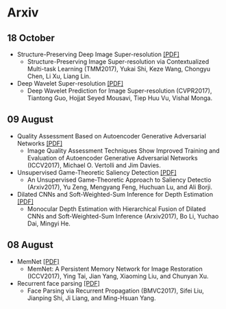 # Arxiv

## 18 October
* Structure-Preserving Deep Image Super-resolution [[PDF]](https://arxiv.org/pdf/1707.08340.pdf)
  * Structure-Preserving Image Super-resolution via Contextualized Multi-task Learning (TMM2017), Yukai Shi, Keze Wang, Chongyu Chen, Li Xu, Liang Lin.
* Deep Wavelet Super-resolution [[PDF]](http://openaccess.thecvf.com/content_cvpr_2017_workshops/w12/papers/Guo_Deep_Wavelet_Prediction_CVPR_2017_paper.pdf)
  * Deep Wavelet Prediction for Image Super-resolution (CVPR2017), Tiantong Guo, Hojjat Seyed Mousavi, Tiep Huu Vu, Vishal Monga.
  
## 09 August
* Quality Assessment Based on Autoencoder Generative Adversarial Networks [[PDF]](https://arxiv.org/pdf/1708.02237.pdf)
  * Image Quality Assessment Techniques Show Improved Training and Evaluation of Autoencoder Generative Adversarial Networks (ICCV2017), Michael O. Vertolli and Jim Davies.
* Unsupervised Game-Theoretic Saliency Detection [[PDF]](https://arxiv.org/pdf/1708.02476.pdf)
  * An Unsupervised Game-Theoretic Approach to Saliency Detectio (Arxiv2017), Yu Zeng, Mengyang Feng, Huchuan Lu, and Ali Borji.
* Dilated CNNs and Soft-Weighted-Sum Inference for Depth Estimation [[PDF]](https://arxiv.org/pdf/1708.02287.pdf)
  * Monocular Depth Estimation with Hierarchical Fusion of Dilated CNNs and Soft-Weighted-Sum Inference (Arxiv2017), Bo Li, Yuchao Dai, Mingyi He.
  
## 08 August
* MemNet [[PDF]](https://arxiv.org/pdf/1708.02209.pdf)
  * MemNet: A Persistent Memory Network for Image Restoration (ICCV2017), Ying Tai, Jian Yang, Xiaoming Liu, and Chunyan Xu.
* Recurrent face parsing [[PDF]](https://arxiv.org/pdf/1708.01936.pdf)
  * Face Parsing via Recurrent Propagation (BMVC2017), Sifei Liu, Jianping Shi, Ji Liang, and Ming-Hsuan Yang.
